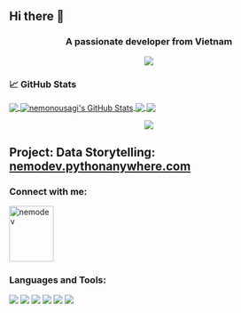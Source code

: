 ## Hi there 👋

<!--
**ifindnemo/ifindnemo** is a ✨ _special_ ✨ repository because its `README.md` (this file) appears on your GitHub profile.

Here are some ideas to get you started:

- 🔭 I’m currently working on ...
- 🌱 I’m currently learning ...
- 👯 I’m looking to collaborate on ...
- 🤔 I’m looking for help with ...
- 💬 Ask me about ...
- 📫 How to reach me: ...
- 😄 Pronouns: ...
- ⚡ Fun fact: ...
-->

<h3 align="center">A passionate developer from Vietnam</h3>

<p align="center">
<img align="center" src="https://user-images.githubusercontent.com/74038190/212747903-e9bdf048-2dc8-41f9-b973-0e72ff07bfba.gif"/>
</p>

<h3 align="left">📈 GitHub Stats</h3>
<p align="left">
<a href="https://github.com/ifindnemo">
  <img align="center" src="https://github-readme-stats.vercel.app/api/top-langs/?username=ifindnemo&hide=java,html,tex&title_color=ffffff&text_color=c9cacc&icon_color=2bbc8a&bg_color=1d1f21&langs_count=3" />
</a>

<a href="https://github.com/ifindnemo">
  <img align="center" src="https://github-readme-stats.vercel.app/api?username=ifindnemo&show_icons=true&line_height=27&count_private=true&title_color=ffffff&text_color=c9cacc&icon_color=2bbc8a&bg_color=1d1f21" alt="nemonousagi's GitHub Stats" />
</a>

<a href="https://github.com/ifindnemo/phat-hien-gian-lan">
  <img align="center" src="https://github-readme-stats.vercel.app/api/pin/?username=ifindnemo&repo=phat-hien-gian-lan&title_color=ffffff&text_color=c9cacc&icon_color=2bbc8a&bg_color=1d1f21" />
</a>

<a href="https://github.com/ifindnemo/toolScrapingFB">
  <img align="center" src="https://github-readme-stats.vercel.app/api/pin/?username=ifindnemo&repo=toolScrapingFB&title_color=ffffff&text_color=c9cacc&icon_color=2bbc8a&bg_color=1d1f21" />
</a>
</p>

<p align="center">
<img align="center" src="https://user-images.githubusercontent.com/74038190/243078834-72903324-cf57-4e90-80a6-ed3c9734e0ed.gif"/>
<h2>Project: Data Storytelling: <a href="https://nemodev.pythonanywhere.com" target="_blank">nemodev.pythonanywhere.com</a></h2>
</p>

<h3 align="left">Connect with me:</h3>
<p align="left">
<a href="https://discord.gg/nemodev" target="_blank"><img align="center" src="https://user-images.githubusercontent.com/74038190/235294015-47144047-25ab-417c-af1b-6746820a20ff.gif" alt="nemodev" height=100px width=80px/></a>
</p>

<h3 align="left">Languages and Tools:</h3>

![](https://img.shields.io/badge/Code-Python-purple?style=flat&logo=python&logoColor=white&color=blue)
![](https://img.shields.io/badge/Cloud-Heroku-purple?style=flat&logo=heroku&logoColor=white&color=B78DEF)
![](https://img.shields.io/badge/Database-MongoDB-purple?style=flat&logo=mongodb&logoColor=white&color=green)
![](https://img.shields.io/badge/Database-SQLite-green?style=flat&logo=sqlite&logoColor=white&color=6ac5fe)
![](https://img.shields.io/badge/Framework-DJango-green?style=flat&logo=django&logoColor=white&color=092e20)
![](https://img.shields.io/badge/Framework-Flask-green?style=flat&logo=flask&logoColor=white&color=6ac5fe)



